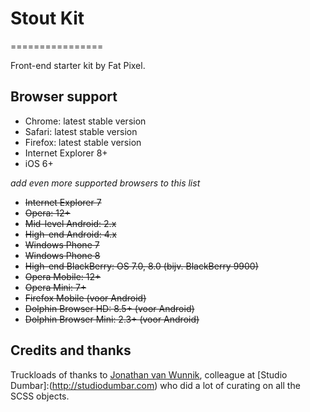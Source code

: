 # Stout Kit
================

Front-end starter kit by Fat Pixel.


## Browser support

- Chrome: latest stable version
- Safari: latest stable version
- Firefox: latest stable version
- Internet Explorer 8+
- iOS 6+

_add even more supported browsers to this list_

- <del>Internet Explorer 7</del>
- <del>Opera: 12+</del>
- <del>Mid-level Android: 2.x</del>
- <del>High-end Android: 4.x</del>
- <del>Windows Phone 7</del>
- <del>Windows Phone 8</del>
- <del>High-end BlackBerry: OS 7.0, 8.0 (bijv. BlackBerry 9900)</del>
- <del>Opera Mobile: 12+</del>
- <del>Opera Mini: 7+</del>
- <del>Firefox Mobile (voor Android)</del>
- <del>Dolphin Browser HD: 8.5+ (voor Android)</del>
- <del>Dolphin Browser Mini: 2.3+ (voor Android)</del>

## Credits and thanks

Truckloads of thanks to [Jonathan van Wunnik](https://github.com/jolantis), colleague at [Studio Dumbar]:(http://studiodumbar.com) who did a lot of curating on all the SCSS objects.
